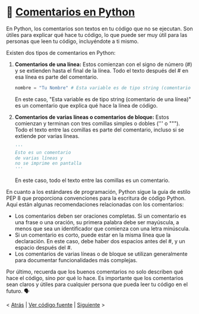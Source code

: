 # 💭 [Comentarios en Python](https://github.com/YonRasgg/Curso-de-Python-Desde-Cero/blob/main/1.%20Introduccion/5.Comentarios.py)

En Python, los comentarios son textos en tu código que no se ejecutan. Son útiles para explicar qué hace tu código, lo que puede ser muy útil para las personas que leen tu código, incluyéndote a ti mismo.

Existen dos tipos de comentarios en Python:

1. **Comentarios de una línea:** Estos comienzan con el signo de número (#) y se extienden hasta el final de la línea. Todo el texto después del # en esa línea es parte del comentario.

    ```python
    nombre = "Tu Nombre" # Esta variable es de tipo string (comentario de una línea)
    ```

    En este caso, "Esta variable es de tipo string (comentario de una línea)" es un comentario que explica qué hace la línea de código.

2. **Comentarios de varias líneas o comentarios de bloque:** Estos comienzan y terminan con tres comillas simples o dobles (''' o """). Todo el texto entre las comillas es parte del comentario, incluso si se extiende por varias líneas.

    ```python
    '''
    Esto es un comentario 
    de varias líneas y 
    no se imprime en pantalla
    '''
    ```

    En este caso, todo el texto entre las comillas es un comentario.

En cuanto a los estándares de programación, Python sigue la guía de estilo PEP 8 que proporciona convenciones para la escritura de código Python. Aquí están algunas recomendaciones relacionadas con los comentarios:

- Los comentarios deben ser oraciones completas. Si un comentario es una frase o una oración, su primera palabra debe ser mayúscula, a menos que sea un identificador que comienza con una letra minúscula.
- Si un comentario es corto, puede estar en la misma línea que la declaración. En este caso, debe haber dos espacios antes del #, y un espacio después del #.
- Los comentarios de varias líneas o de bloque se utilizan generalmente para documentar funcionalidades más complejas.

Por último, recuerda que los buenos comentarios no solo describen qué hace el código, sino por qué lo hace. Es importante que los comentarios sean claros y útiles para cualquier persona que pueda leer tu código en el futuro. 🗣️

< [Atrás](https://github.com/YonRasgg/Curso-de-Python-Desde-Cero/blob/main/1.%20Introduccion/4.VariablesConstantes.md) | [Ver código fuente](https://github.com/YonRasgg/Curso-de-Python-Desde-Cero/blob/main/1.%20Introduccion/5.Comentarios.py) | [Siguiente](https://github.com/YonRasgg/Curso-de-Python-Desde-Cero/blob/main/1.%20Introduccion/6.numeros.md) >
